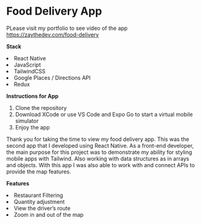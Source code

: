 # Food Delivery App

PLease visit my portfolio to see video of the app </br>
https://zaythedev.com/food-delivery

<b>Stack</b>
<li>React Native</li>
<li>JavaScript</li>
<li>TailwindCSS</li>
<li>Google Places / Directions API</li>
<li>Redux</li>

<b>Instructions for App</b>
1.	Clone the repository
2.	Download XCode or use VS Code and Expo Go to start a virtual mobile simulator
3.	Enjoy the app

Thank you for taking the time to view my food delivery app. This was the second app that I developed using React Native. As a front-end developer, the main purpose for this project was to demonstrate my ability for styling mobile apps with Tailwind. Also working with data structures as in arrays and objects. With this app I was also able to work with and connect APIs to provide the map features.

<b>Features</b>
<li>Restaurant Filtering</li>
<li>Quantity adjustment</li>
<li>View the driver’s route</li>
<li>Zoom in and out of the map</li>
